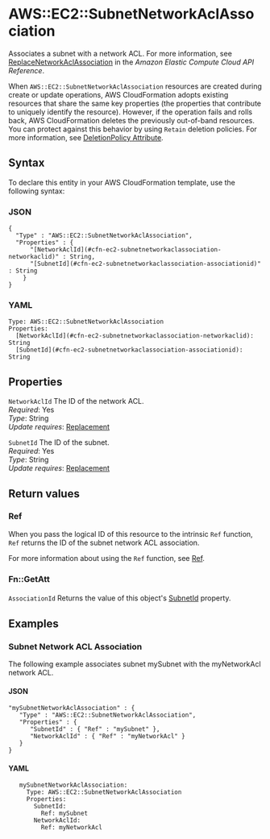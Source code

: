 # AWS::EC2::SubnetNetworkAclAssociation<a name="aws-resource-ec2-subnet-network-acl-assoc"></a>

Associates a subnet with a network ACL\. For more information, see [ReplaceNetworkAclAssociation](https://docs.aws.amazon.com/AWSEC2/latest/APIReference/ApiReference-query-ReplaceNetworkAclAssociation.html) in the *Amazon Elastic Compute Cloud API Reference*\.

When `AWS::EC2::SubnetNetworkAclAssociation` resources are created during create or update operations, AWS CloudFormation adopts existing resources that share the same key properties \(the properties that contribute to uniquely identify the resource\)\. However, if the operation fails and rolls back, AWS CloudFormation deletes the previously out\-of\-band resources\. You can protect against this behavior by using `Retain` deletion policies\. For more information, see [DeletionPolicy Attribute](https://docs.aws.amazon.com/AWSCloudFormation/latest/UserGuide/aws-attribute-deletionpolicy.html)\.

## Syntax<a name="aws-resource-ec2-subnet-network-acl-assoc-syntax"></a>

To declare this entity in your AWS CloudFormation template, use the following syntax:

### JSON<a name="aws-resource-ec2-subnet-network-acl-assoc-syntax.json"></a>

```
{
  "Type" : "AWS::EC2::SubnetNetworkAclAssociation",
  "Properties" : {
      "[NetworkAclId](#cfn-ec2-subnetnetworkaclassociation-networkaclid)" : String,
      "[SubnetId](#cfn-ec2-subnetnetworkaclassociation-associationid)" : String
    }
}
```

### YAML<a name="aws-resource-ec2-subnet-network-acl-assoc-syntax.yaml"></a>

```
Type: AWS::EC2::SubnetNetworkAclAssociation
Properties: 
  [NetworkAclId](#cfn-ec2-subnetnetworkaclassociation-networkaclid): String
  [SubnetId](#cfn-ec2-subnetnetworkaclassociation-associationid): String
```

## Properties<a name="aws-resource-ec2-subnet-network-acl-assoc-properties"></a>

`NetworkAclId`  <a name="cfn-ec2-subnetnetworkaclassociation-networkaclid"></a>
The ID of the network ACL\.  
*Required*: Yes  
*Type*: String  
*Update requires*: [Replacement](https://docs.aws.amazon.com/AWSCloudFormation/latest/UserGuide/using-cfn-updating-stacks-update-behaviors.html#update-replacement)

`SubnetId`  <a name="cfn-ec2-subnetnetworkaclassociation-associationid"></a>
The ID of the subnet\.  
*Required*: Yes  
*Type*: String  
*Update requires*: [Replacement](https://docs.aws.amazon.com/AWSCloudFormation/latest/UserGuide/using-cfn-updating-stacks-update-behaviors.html#update-replacement)

## Return values<a name="aws-resource-ec2-subnet-network-acl-assoc-return-values"></a>

### Ref<a name="aws-resource-ec2-subnet-network-acl-assoc-return-values-ref"></a>

When you pass the logical ID of this resource to the intrinsic `Ref` function, `Ref` returns the ID of the subnet network ACL association\.

For more information about using the `Ref` function, see [Ref](https://docs.aws.amazon.com/AWSCloudFormation/latest/UserGuide/intrinsic-function-reference-ref.html)\.

### Fn::GetAtt<a name="aws-resource-ec2-subnet-network-acl-assoc-return-values-fn--getatt"></a>

#### <a name="aws-resource-ec2-subnet-network-acl-assoc-return-values-fn--getatt-fn--getatt"></a>

`AssociationId`  <a name="AssociationId-fn::getatt"></a>
Returns the value of this object's [SubnetId](https://docs.aws.amazon.com/AWSCloudFormation/latest/UserGuide/aws-resource-ec2-subnet-network-acl-assoc.html) property\.

## Examples<a name="aws-resource-ec2-subnet-network-acl-assoc--examples"></a>



### Subnet Network ACL Association<a name="aws-resource-ec2-subnet-network-acl-assoc--examples--Subnet_Network_ACL_Association"></a>

The following example associates subnet mySubnet with the myNetworkAcl network ACL\.

#### JSON<a name="aws-resource-ec2-subnet-network-acl-assoc--examples--Subnet_Network_ACL_Association--json"></a>

```
"mySubnetNetworkAclAssociation" : {
   "Type" : "AWS::EC2::SubnetNetworkAclAssociation",
   "Properties" : {
      "SubnetId" : { "Ref" : "mySubnet" },
      "NetworkAclId" : { "Ref" : "myNetworkAcl" }
   }
}
```

#### YAML<a name="aws-resource-ec2-subnet-network-acl-assoc--examples--Subnet_Network_ACL_Association--yaml"></a>

```
   mySubnetNetworkAclAssociation:
     Type: AWS::EC2::SubnetNetworkAclAssociation
     Properties:
       SubnetId:
         Ref: mySubnet
       NetworkAclId:
         Ref: myNetworkAcl
```